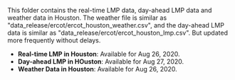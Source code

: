 This folder contains the real-time LMP data, day-ahead LMP data and weather data in Houston. The weather file is similar as "data_release/ercot/ercot_houston_weather.csv", and the day-ahead LMP data is similar as "data_release/ercot/ercot_houston_lmp.csv". But updated more frequently without delays.

- **Real-time LMP in Houston**: Available for Aug 26, 2020.
- **Day-ahead LMP in HOuston**: Available for Aug 27, 2020.
- **Weather Data in Houston**: Available for Aug 26, 2020.